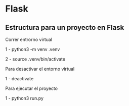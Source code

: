 # Flask

## Estructura para un proyecto en Flask

Correr entrorno virtual

1 - python3 -m venv .venv

2 - source .venv/bin/activate

Para desactivar el entorno virtual

1 - deactivate

Para ejecutar el proyecto

1 - python3 run.py
